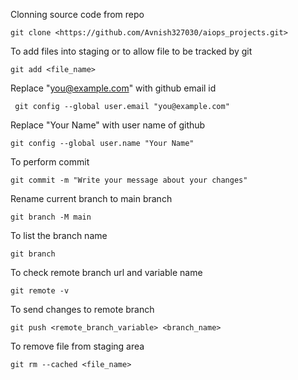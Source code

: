Clonning source code from repo

```
git clone <https://github.com/Avnish327030/aiops_projects.git>
```

To add files into staging or to allow file to be tracked by git
```
git add <file_name>
```

Replace "you@example.com" with github email id
```
 git config --global user.email "you@example.com"
```

Replace "Your Name" with user name of github
```
git config --global user.name "Your Name"
```

To perform commit
```
git commit -m "Write your message about your changes"
```

Rename current branch to main branch
```
git branch -M main
```

To list the branch name
```
git branch
```

To check remote branch url and variable name
```
git remote -v
```


To send changes to remote branch
```
git push <remote_branch_variable> <branch_name>
```

To remove file from staging area
```
git rm --cached <file_name>
```